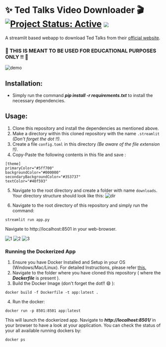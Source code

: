 # ✨ Ted Talks Video Downloader 🎬 [![Project Status: Active](https://www.repostatus.org/badges/latest/active.svg)](https://www.repostatus.org/#active) [![](https://img.shields.io/badge/Prateek-Ralhan-brightgreen.svg?colorB=ff0000)](https://prateekralhan.github.io/)

A streamlit based webapp to download Ted Talks from their [official website](https://www.ted.com/).

### 🔴 THIS IS MEANT TO BE USED FOR EDUCATIONAL PURPOSES ONLY !! 🔴

![demo](https://user-images.githubusercontent.com/29462447/160293735-862421c2-e26b-44f4-9766-43032005b226.gif)

## Installation:
* Simply run the command ***pip install -r requirements.txt*** to install the necessary dependencies.

## Usage:
1. Clone this repository and install the dependencies as mentioned above.
2. Make a directory within this cloned repository with the name `.streamlit` *(Don't forget the dot !!)*.
3. Create a file `config.toml` in this directory *(Be aware of the file extension !!)*.
4. Copy-Paste the following contents in this file and save :
```
[theme]
primaryColor="#5ff700"
backgroundColor="#000000"
secondaryBackgroundColor="#353737"
textColor="#40f593"
```

5. Navigate to the root directory and create a folder with name `downloads`. Your directory structure should look like this:
![dir](https://user-images.githubusercontent.com/29462447/160292986-e37c9269-36b9-4009-ac1b-c62125c2b185.png)

6. Navigate to the root directory of this repository and simply run the command: 
```
streamlit run app.py
```
Navigate to http://localhost:8501 in your web-browser.

![1](https://user-images.githubusercontent.com/29462447/160292672-12ca7d93-4fe6-4146-83ee-208a5789c238.png)
![2](https://user-images.githubusercontent.com/29462447/160292666-4972e646-1e86-4202-878d-e72cf15e3fd0.png)
![3](https://user-images.githubusercontent.com/29462447/160292670-e386d703-b27a-4775-ad9e-465992a70568.png)


### Running the Dockerized App
1. Ensure you have Docker Installed and Setup in your OS (Windows/Mac/Linux). For detailed Instructions, please refer [this.](https://docs.docker.com/engine/install/)
2. Navigate to the folder where you have cloned this repository ( where the ***Dockerfile*** is present ).
3. Build the Docker Image (don't forget the dot!! :smile: ): 
```
docker build -f Dockerfile -t app:latest .
```
4. Run the docker:
```
docker run -p 8501:8501 app:latest
```

This will launch the dockerized app. Navigate to ***http://localhost:8501/*** in your browser to have a look at your application. You can check the status of your all available running dockers by:
```
docker ps
```
